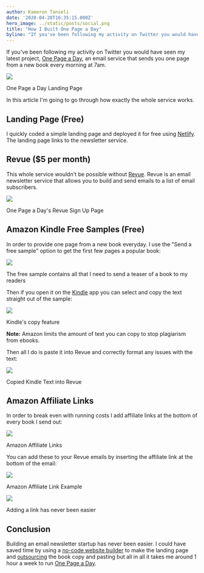 ```yaml
---
author: Kameron Tanseli
date: '2020-04-28T16:35:15.000Z'
hero_image: ../static/posts/social.png
title: "How I Built One Page a Day"
byline: "If you've been following my activity on Twitter you would have seen my latest project, One Page a Day, an email service that sends you one page from a new book every morning at 7am"
---
```


If you've been following my activity on Twitter you would have seen my latest project, [One Page a Day](https://onepageday.co.uk/), an email service that sends you one page from a new book every morning at 7am.

![](../static/posts/Screenshot-2020-04-28-at-17.16.25.png)

One Page a Day Landing Page

In this article I'm going to go through how exactly the whole service works.

## Landing Page (Free)

I quickly coded a simple landing page and deployed it for free using [Netlify](https://netlify.com/). The landing page links to the newsletter service.

## Revue ($5 per month)

This whole service wouldn't be possible without [Revue](getrevue.co). Revue is an email newsletter service that allows you to build and send emails to a list of email subscribers.

![](../static/posts/Screenshot-2020-04-28-at-17.18.51.png)

One Page a Day's Revue Sign Up Page

## Amazon Kindle Free Samples (Free)

In order to provide one page from a new book everyday. I use the "Send a free sample" option to get the first few pages a popular book:

![](../static/posts/Screenshot-2020-04-28-at-17.22.28.png)

The free sample contains all that I need to send a teaser of a book to my readers

Then if you open it on the [Kindle](https://apps.apple.com/us/app/amazon-kindle/id302584613) app you can select and copy the text straight out of the sample:

![](../static/posts/Screenshot-2020-04-28-at-17.24.13.png)

Kindle's copy feature

**Note:** Amazon limits the amount of text you can copy to stop plagiarism from ebooks.

Then all I do is paste it into Revue and correctly format any issues with the text:

![](../static/posts/Screenshot-2020-04-28-at-17.25.54.png)

Copied Kindle Text into Revue

## Amazon Affiliate Links

In order to break even with running costs I add affiliate links at the bottom of every book I send out:

![](../static/posts/Screenshot-2020-04-28-at-17.27.56.png)

Amazon Affiliate Links

You can add these to your Revue emails by inserting the affiliate link at the bottom of the email:

![](../static/posts/Screenshot-2020-04-28-at-17.29.14.png)

Amazon Affiliate Link Example

![](../static/posts/Screenshot-2020-04-28-at-17.28.39.png)

Adding a link has never been easier

## Conclusion

Building an email newsletter startup has never been easier. I could have saved time by using a [no-code website builder](https://squarespace.com) to make the landing page and [outsourcing](https://www.getfriday.com/) the book copy and pasting but all in all it takes me around 1 hour a week to run [One Page a Day](http://onepageday.co.uk/).